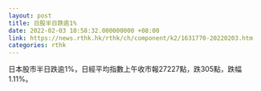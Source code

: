 ```yaml
---
layout: post
title: 日股半日跌逾1%
date: 2022-02-03 10:58:32.000000000 +08:00
link: https://news.rthk.hk/rthk/ch/component/k2/1631770-20220203.htm
categories: rthk
---
```


日本股市半日跌逾1%，日經平均指數上午收市報27227點，跌305點，跌幅1.11%。
